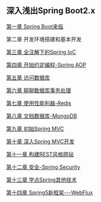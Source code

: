 ## 深入浅出Spring Boot2.x

[第一章 Spring Boot来临](https://github.com/Cynaith/Java-Daily-Interview/blob/master/%E6%B7%B1%E5%85%A5%E6%B5%85%E5%87%BASpring%20Boot2.x/1.Spring%20Boot%E6%9D%A5%E4%B8%B4.md)

第二章 开发环境搭建和基本开发

[第三章 全注解下的Spring IoC](https://github.com/Cynaith/Java-Daily-Interview/blob/master/%E6%B7%B1%E5%85%A5%E6%B5%85%E5%87%BASpring%20Boot2.x/3.%E5%85%A8%E6%B3%A8%E8%A7%A3%E4%B8%8B%E7%9A%84Spring%20IoC.md) 

[第四章 开始约定编程-Spring AOP](https://github.com/Cynaith/Java-Daily-Interview/blob/master/%E6%B7%B1%E5%85%A5%E6%B5%85%E5%87%BASpring%20Boot2.x/4.%E5%BC%80%E5%A7%8B%E7%BA%A6%E5%AE%9A%E7%BC%96%E7%A8%8B-Spring%20AOP.md)

[第五章 访问数据库](https://github.com/Cynaith/Java-Daily-Interview/blob/master/%E6%B7%B1%E5%85%A5%E6%B5%85%E5%87%BASpring%20Boot2.x/5.%E8%AE%BF%E9%97%AE%E6%95%B0%E6%8D%AE%E5%BA%93.md)

[第六章 聊聊数据库事务处理](https://github.com/Cynaith/Java-Daily-Interview/blob/master/%E6%B7%B1%E5%85%A5%E6%B5%85%E5%87%BASpring%20Boot2.x/6.%E8%81%8A%E8%81%8A%E6%95%B0%E6%8D%AE%E5%BA%93%E4%BA%8B%E5%8A%A1%E5%A4%84%E7%90%86.md)

[第七章 使用性能利器-Redis]()

[第八章 文档数据库-MongoDB]()

[第九章 初始Spring MVC]()

[第十章 深入Spring MVC开发]()

[第十一章 构建REST风格网站]()

[第十二章 安全-Spring Security]()

[第十三章 学点Spring其他技术]()

[第十四章 Spring5新框架---WebFlux]()




